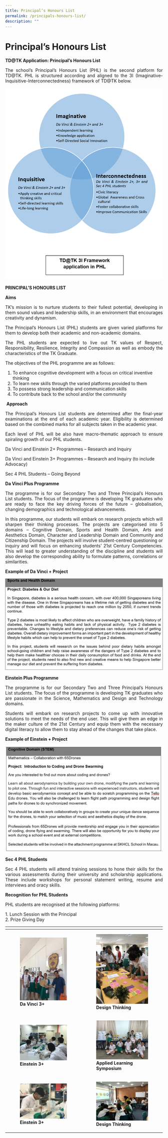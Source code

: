 ```yaml
---
title: Principal’s Honours List
permalink: /principals-honours-list/
description: ""
---
```

# Principal’s Honours List

**TD@TK Application: Principal’s Honours List**

<p style="text-align: justify;">The school’s Principal’s Honours List (PHL) is the second platform for TD@TK. PHL is structured according and aligned to the 3I (Imaginative-Inquisitive-Interconnectedness) framework of TD@TK below.</p>

[![](/images/PHL.png)](/images/PHL.png)

**PRINCIPAL’S HONOURS LIST**

**Aims**

<p style="text-align: justify;">TK’s mission is to nurture students to their fullest potential, developing in them sound values and leadership skills, in an environment that encourages creativity and dynamism.</p>

<p style="text-align: justify;">The Principal’s Honours List (PHL) students are given varied platforms for them to develop both their academic and non-academic domains.</p>

<p style="text-align: justify;">The PHL students are expected to live out TK values of Respect, Responsibility, Resilience, Integrity and Compassion as well as embody the characteristics of the TK Graduate.</p>

The objectives of the PHL programme are as follows:

1.  To enhance cognitive development with a focus on critical inventive thinking
2.  To learn new skills through the varied platforms provided to them
3.  To possess strong leadership and communication skills
4.  To contribute back to the school and/or the community

 **Approach**

<p style="text-align: justify;">The Principal’s Honours List students are determined after the final-year examinations at the end of each academic year. Eligibility is determined based on the combined marks for all subjects taken in the academic year.</p>

<p style="text-align: justify;">Each level of PHL will be also have macro-thematic approach to ensure spiraling growth of our PHL students.</p>

Da Vinci and Einstein 2+ Programmes – Research and Inquiry

Da Vinci and Einstein 3+ Programmes – Research and Inquiry (to include Advocacy)

Sec 4 PHL Students – Going Beyond

**Da Vinci Plus Programme**

<p style="text-align: justify;">The programme is for our Secondary Two and Three Principal’s Honours List students. The focus of the programme is developing TK graduates who are ready to face the key driving forces of the future – globalisation, changing demographics and technological advancements.</p>

<p style="text-align: justify;">In this programme, our students will embark on research projects which will sharpen their thinking processes. The projects are categorised into 5 domains – Cognitive Domain, Sports and Health Domain, Arts and Aesthetics Domain, Character and Leadership Domain and Community and Citizenship Domain. The projects will involve student-centred questioning or inquiry and will focus on enhancing students’ 21st Century Competencies. This will lead to greater understanding of the discipline and students will also develop the corresponding ability to formulate patterns, correlations or similarities.</p>

**Example of Da Vinci + Project**

[![Sports & Health Domain](/images/Sports-Health-Domain.png)](/images/Sports-Health-Domain.png)

**Einstein Plus Programme**

<p style="text-align: justify;">The programme is for our Secondary Two and Three Principal’s Honours List students. The focus of the programme is developing TK graduates who are passionate in the Science, Mathematics and Design and Technology domains.</p>

<p style="text-align: justify;">Students will embark on research projects to come up with innovative solutions to meet the needs of the end user. This will give them an edge in the maker culture of the 21st Century and equip them with the necessary digital literacy to allow them to stay ahead of the changes that take place.</p>

**Example of Einstein + Project**

[![Stem](/images/STEM.png)](/images/STEM.png)

**Sec 4 PHL Students**

<p style="text-align: justify;">Sec 4 PHL students will attend training sessions to hone their skills for the various assessments during their university and scholarship applications. These include workshops for personal statement writing, resume and interviews and oracy skills.</p>

**Recognition for PHL Students**

PHL students are recognised at the following platforms:

1\.  Lunch Session with the Principal  
2\.  Prize Giving Day

<table>
<thead>
  <tr>
    <th></th>
    <th></th>
  </tr>
</thead>
<tbody>
  <tr>
    <td> <figure>
	<a href="/images/Da-Vinci-3-225x300.jpg"> <img src="/images/Da-Vinci-3-225x300.jpg"></a>
<figcaption>
	<strong> Da Vinci 3+ </strong>
	</figcaption>
</figure></td>
    <td><figure>
	<a href="/images/Design-Thinking-225x300.jpg"> <img src="/images/Design-Thinking-225x300.jpg"></a>
<figcaption>
	<strong> Design Thinking </strong>
	</figcaption>
</figure></td>
  </tr>
  <tr>
    <td><figure>
	<a href="/images/Einstein-3_2-300x225.jpg"> <img src="/images/Einstein-3_2-300x225.jpg"></a>
<figcaption>
	<strong> Einstein 3+ </strong>
	</figcaption>
</figure></td>
    <td><figure>
	<a href="/images/ALS-300x225.jpg"> <img src="/images/ALS-300x225.jpg"></a>
<figcaption>
	<strong> Applied Learning Symposium </strong>
	</figcaption>
</figure></td>
  </tr>
  <tr>
    <td><figure>
	<a href="/images/Einstein-3-300x225.jpg"> <img src="/images/Einstein-3-300x225.jpg"></a>
<figcaption>
	<strong> Einstein 3+ </strong>
	</figcaption>
</figure></td>
    <td><figure>
	<a href="/images/Design-Thinking_2-300x225.jpg"> <img src="/images/Design-Thinking_2-300x225.jpg"></a>
<figcaption>
	<strong> Design Thinking </strong>
	</figcaption>
			</figure>
		</td>
  </tr>
</tbody>
</table>